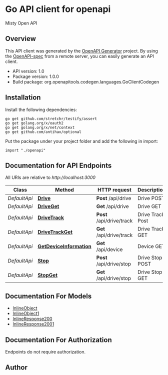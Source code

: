 # Go API client for openapi

Misty Open API

## Overview
This API client was generated by the [OpenAPI Generator](https://openapi-generator.tech) project.  By using the [OpenAPI-spec](https://www.openapis.org/) from a remote server, you can easily generate an API client.

- API version: 1.0
- Package version: 1.0.0
- Build package: org.openapitools.codegen.languages.GoClientCodegen

## Installation

Install the following dependencies:

```shell
go get github.com/stretchr/testify/assert
go get golang.org/x/oauth2
go get golang.org/x/net/context
go get github.com/antihax/optional
```

Put the package under your project folder and add the following in import:

```golang
import "./openapi"
```

## Documentation for API Endpoints

All URIs are relative to *http://localhost:3000*

Class | Method | HTTP request | Description
------------ | ------------- | ------------- | -------------
*DefaultApi* | [**Drive**](docs/DefaultApi.md#drive) | **Post** /api/drive | Drive POST
*DefaultApi* | [**DriveGet**](docs/DefaultApi.md#driveget) | **Get** /api/drive | Drive GET
*DefaultApi* | [**DriveTrack**](docs/DefaultApi.md#drivetrack) | **Post** /api/drive/track | Drive Track Post
*DefaultApi* | [**DriveTrackGet**](docs/DefaultApi.md#drivetrackget) | **Get** /api/drive/track | Drive Track GET
*DefaultApi* | [**GetDeviceInformation**](docs/DefaultApi.md#getdeviceinformation) | **Get** /api/device | Device GET
*DefaultApi* | [**Stop**](docs/DefaultApi.md#stop) | **Post** /api/drive/stop | Drive Stop POST
*DefaultApi* | [**StopGet**](docs/DefaultApi.md#stopget) | **Get** /api/drive/stop | Drive Stop GET


## Documentation For Models

 - [InlineObject](docs/InlineObject.md)
 - [InlineObject1](docs/InlineObject1.md)
 - [InlineResponse200](docs/InlineResponse200.md)
 - [InlineResponse2001](docs/InlineResponse2001.md)


## Documentation For Authorization

 Endpoints do not require authorization.


## Author



